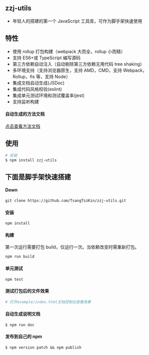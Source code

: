 ## zzj-utils

- 年轻人的搭建的第一个 JavaScript 工具库，可作为脚手架快速使用

## 特性

- 使用 rollup 打包构建（webpack 大而全，rollup 小而精）
- 支持 ES6+或 TypeScript 编写源码
- 第三方依赖自动注入（自动剔除第三方依赖无用代码 tree shaking）
- 多环境支持（支持浏览器原生，支持 AMD，CMD，支持 Webpack，Rollup，fis 等，支持 Node）
- 集成文档自动生成(JSDoc)
- 集成代码风格校验(eslint)
- 集成单元测试环境和测试覆盖率(jest)
- 支持监听构建

#### 自动生成的方法文档

<a href="https://tsangtszkin.github.io/zzj-utils/index.html" target="_blank">点击查看方法文档</a>

## 使用

```bash
# 安装
$ npm install zzj-utils
```

## 下面是脚手架快速搭建

#### Down

```
git clone https://github.com/TsangTszKin/zzj-utils.git
```

#### 安装

```
npm install
```

#### 构建

第一次运行需要打包 build，仅运行一次。当依赖改变时需重新打包。

```
npm run build
```

#### 单元测试

```
npm test
```

#### 测试打包后的文件效果

```bash
# 打开example/index.html文档控制台查看效果
```

#### 自动生成说明文档

```
$ npm run doc
```

#### 发布到自己的 npm

```
$ npm version patch && npm publish
```
